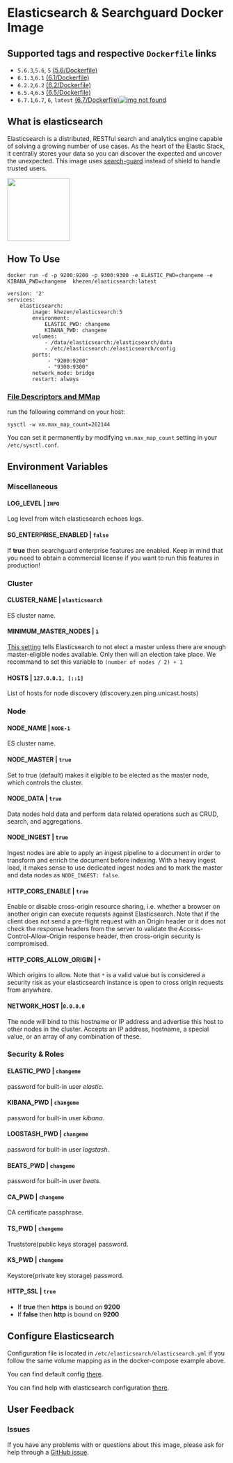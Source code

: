 # Elasticsearch & Searchguard Docker Image

## Supported tags and respective `Dockerfile` links

* `5.6.3`,`5.6`, `5` [(5.6/Dockerfile)](https://github.com/Khezen/docker-elasticsearch/blob/5.6/Dockerfile)
* `6.1.3`,`6.1` [(6.1/Dockerfile)](https://github.com/Khezen/docker-elasticsearch/blob/6.1/Dockerfile)
* `6.2.2`,`6.2` [(6.2/Dockerfile)](https://github.com/Khezen/docker-elasticsearch/blob/6.2/Dockerfile)
* `6.5.4`,`6.5` [(6.5/Dockerfile)](https://github.com/Khezen/docker-elasticsearch/blob/6.5/Dockerfile)
* `6.7.1`,`6.7`, `6`, `latest` [(6.7/Dockerfile)](https://github.com/Khezen/docker-elasticsearch/blob/6.7/Dockerfile)[![img not found](https://images.microbadger.com/badges/image/khezen/elasticsearch.svg)](https://hub.docker.com/r/khezen/elasticsearch/)

## What is elasticsearch

Elasticsearch is a distributed, RESTful search and analytics engine capable of solving a growing number of use cases. As the heart of the Elastic Stack, it centrally stores your data so you can discover the expected and uncover the unexpected.
This image uses [search-guard](https://github.com/floragunncom/search-guard) instead of shield to handle trusted users.

[<img src="https://static-www.elastic.co/fr/assets/blt9a26f88bfbd20eb5/icon-elasticsearch-bb.svg?q=802" width="144" height="144">](https://www.elastic.co/fr/products/elasticsearch)

## How To Use

```shell
docker run -d -p 9200:9200 -p 9300:9300 -e ELASTIC_PWD=changeme -e KIBANA_PWD=changeme  khezen/elasticsearch:latest
```

```shell
version: '2'
services:
    elasticsearch:
        image: khezen/elasticsearch:5
        environment:
            ELASTIC_PWD: changeme
            KIBANA_PWD: changeme
        volumes:
            - /data/elasticsearch:/elasticsearch/data
            - /etc/elasticsearch:/elasticsearch/config
        ports:
             - "9200:9200"
             - "9300:9300"
        network_mode: bridge
        restart: always
```

### [File Descriptors and MMap](https://www.elastic.co/guide/en/elasticsearch/guide/current/_file_descriptors_and_mmap.html)

run the following command on your host:

```shell
sysctl -w vm.max_map_count=262144
```

You can set it permanently by modifying `vm.max_map_count` setting in your `/etc/sysctl.conf`.

## Environment Variables

### Miscellaneous

#### LOG_LEVEL | `INFO`

Log level from witch elasticsearch echoes logs.

#### SG_ENTERPRISE_ENABLED | `false`

If **true** then searchguard enterprise features are enabled.
Keep in mind that you need to obtain a commercial license if you want to run this features in production!

### Cluster

#### CLUSTER_NAME | `elasticsearch`

ES cluster name.

#### MINIMUM_MASTER_NODES | `1`

[This setting]((https://www.elastic.co/guide/en/elasticsearch/guide/1.x/_important_configuration_changes.html#_minimum_master_nodes)) tells Elasticsearch to not elect a master unless there are enough master-eligible nodes available. Only then will an election take place.
We recommand to set this variable to `(number of nodes / 2) + 1`

#### HOSTS | `127.0.0.1, [::1]`

List of hosts for node discovery (discovery.zen.ping.unicast.hosts)

### Node

#### NODE_NAME | `NODE-1`

ES cluster name.

#### NODE_MASTER | `true`

Set to true (default) makes it eligible to be elected as the master node, which controls the cluster.

#### NODE_DATA | `true`

Data nodes hold data and perform data related operations such as CRUD, search, and aggregations.

#### NODE_INGEST | `true`

Ingest nodes are able to apply an ingest pipeline to a document in order to transform and enrich the document before indexing. With a heavy ingest load, it makes sense to use dedicated ingest nodes and to mark the master and data nodes as `NODE_INGEST: false`.

#### HTTP_CORS_ENABLE | `true`

Enable or disable cross-origin resource sharing, i.e. whether a browser on another origin can execute requests against Elasticsearch. Note that if the client does not send a pre-flight request with an Origin header or it does not check the response headers from the server to validate the Access-Control-Allow-Origin response header, then cross-origin security is compromised.

#### HTTP_CORS_ALLOW_ORIGIN | `*`

Which origins to allow. Note that `*` is a valid value but is considered a security risk as your elasticsearch instance is open to cross origin requests from anywhere.

#### NETWORK_HOST |`0.0.0.0`

The node will bind to this hostname or IP address and advertise this host to other nodes in the cluster. Accepts an IP address, hostname, a special value, or an array of any combination of these.

### Security & Roles

#### ELASTIC_PWD | `changeme`

password for built-in user *elastic*.

#### KIBANA_PWD | `changeme`

password for built-in user *kibana*.

#### LOGSTASH_PWD | `changeme`

password for built-in user *logstash*.

#### BEATS_PWD | `changeme`

password for built-in user *beats*.

#### CA_PWD | `changeme`

CA certificate passphrase.

#### TS_PWD | `changeme`

Truststore(public keys storage) password.

#### KS_PWD | `changeme`

Keystore(private key storage) password.

#### HTTP_SSL | `true`

* If **true** then **https** is bound on **9200**
* If **false** then **http** is bound on **9200**

## Configure Elasticsearch

Configuration file is located in `/etc/elasticsearch/elasticsearch.yml` if you follow the same volume mapping as in the docker-compose example above.

You can find default config [there](https://github.com/Khezen/docker-elasticsearch/blob/master/config/elasticsearch.yml).

You can find help with elasticsearch configuration [there](https://www.elastic.co/guide/en/elasticsearch/reference/current/settings.html).

## User Feedback

### Issues

If you have any problems with or questions about this image, please ask for help through a [GitHub issue](https://github.com/Khezen/docker-elasticsearch/issues).
